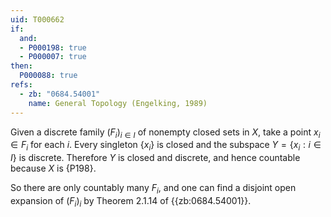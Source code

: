 ```yaml
---
uid: T000662
if:
  and:
  - P000198: true
  - P000007: true
then:
  P000088: true
refs:
  - zb: "0684.54001"
    name: General Topology (Engelking, 1989)
---
```


Given a discrete family $(F_i)_{i \in I}$  of nonempty closed sets in $X$,
take a point $x_i\in F_i$ for each $i$.
Every singleton $\{x_i\}$ is closed and the subspace $Y=\{x_i:i\in I\}$ is discrete.
Therefore $Y$ is closed and discrete,
and hence countable because $X$ is {P198}.

So there are only countably many $F_i$,
and one can find a disjoint open expansion of $(F_i)_i$ by Theorem 2.1.14 of {{zb:0684.54001}}.
